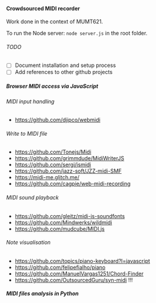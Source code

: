 #### Crowdsourced MIDI recorder

Work done in the context of MUMT621.

To run the Node server:
    `node server.js` in the root folder.

###### TODO
* [ ] Document installation and setup process
* [ ] Add references to other github projects

##### Browser MIDI access via JavaScript
###### MIDI input handling
* https://github.com/djipco/webmidi

###### Write to MIDI file
* https://github.com/Tonejs/Midi
* https://github.com/grimmdude/MidiWriterJS
* https://github.com/sergi/jsmidi
* https://github.com/jazz-soft/JZZ-midi-SMF
* https://midi-me.glitch.me/
* https://github.com/cagpie/web-midi-recording

###### MIDI sound playback
* https://github.com/gleitz/midi-js-soundfonts
* https://github.com/Mindwerks/wildmidi
* https://github.com/mudcube/MIDI.js

###### Note visualisation
* https://github.com/topics/piano-keyboard?l=javascript
* https://github.com/felipefialho/piano
* https://github.com/ManuelVargas1251/Chord-Finder
* https://github.com/OutsourcedGuru/syn-midi !!!

##### MIDI files analysis in Python
